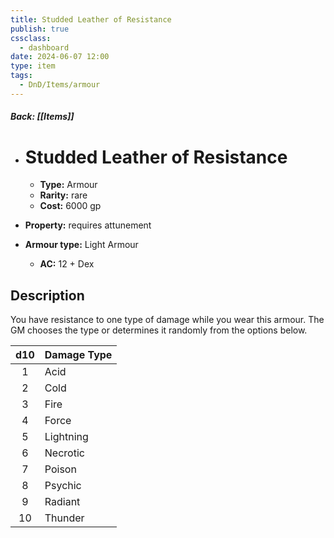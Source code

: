 ```yaml
---
title: Studded Leather of Resistance
publish: true
cssclass:
  - dashboard
date: 2024-06-07 12:00
type: item
tags:
  - DnD/Items/armour
---
```


##### Back: [[Items]]

- # Studded Leather of Resistance

    - **Type:** Armour
    - **Rarity:** rare
    - **Cost:** 6000 gp
- **Property:** requires attunement
- **Armour type:** Light Armour
    - **AC:** 12 + Dex

## Description 

You have resistance to one type of damage while you wear this armour. The GM chooses the type or determines it randomly from the options below.


| d10 | Damage Type |
| :-: | ----------- |
|  1  | Acid        |
|  2  | Cold        |
|  3  | Fire        |
|  4  | Force       |
|  5  | Lightning   |
|  6  | Necrotic    |
|  7  | Poison      |
|  8  | Psychic     |
|  9  | Radiant     |
| 10  | Thunder     |
